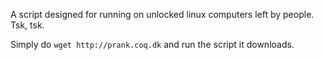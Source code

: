 A script designed for running on unlocked linux computers left by people. Tsk, tsk.

Simply do `wget http://prank.coq.dk` and run the script it downloads.
